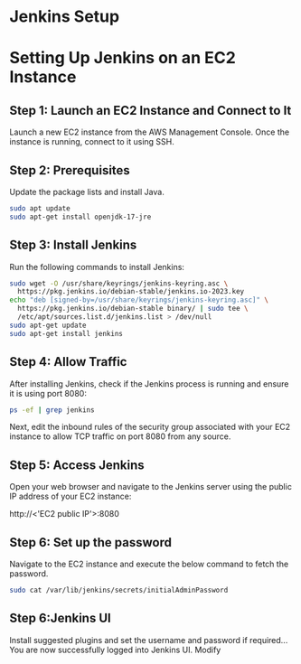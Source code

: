 # Jenkins Setup

# Setting Up Jenkins on an EC2 Instance

## Step 1: Launch an EC2 Instance and Connect to It
Launch a new EC2 instance from the AWS Management Console. Once the instance is running, connect to it using SSH.

## Step 2: Prerequisites
Update the package lists and install Java.

```sh
sudo apt update
sudo apt-get install openjdk-17-jre
```
## Step 3: Install Jenkins
Run the following commands to install Jenkins:

```sh
sudo wget -O /usr/share/keyrings/jenkins-keyring.asc \
  https://pkg.jenkins.io/debian-stable/jenkins.io-2023.key
echo "deb [signed-by=/usr/share/keyrings/jenkins-keyring.asc]" \
  https://pkg.jenkins.io/debian-stable binary/ | sudo tee \
  /etc/apt/sources.list.d/jenkins.list > /dev/null
sudo apt-get update
sudo apt-get install jenkins
```
## Step 4: Allow Traffic
After installing Jenkins, check if the Jenkins process is running and ensure it is using port 8080:

```sh
ps -ef | grep jenkins
```

Next, edit the inbound rules of the security group associated with your EC2 instance to allow TCP traffic on port 8080 from any source.

## Step 5: Access Jenkins
Open your web browser and navigate to the Jenkins server using the public IP address of your EC2 instance:

http://<'EC2 public IP'>:8080

## Step 6: Set up the password
Navigate to the EC2 instance and execute the below command to fetch the password.

```sh
sudo cat /var/lib/jenkins/secrets/initialAdminPassword
```

## Step 6:Jenkins UI

Install suggested plugins and set the username and password if required...
You are now successfully logged into Jenkins UI.
Modify


